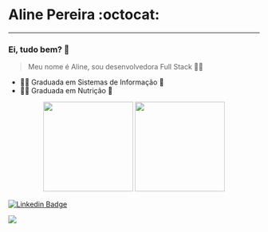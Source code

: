 # Aline Pereira :octocat:

---

### Ei, tudo bem? 👋

> Meu nome é Aline, sou desenvolvedora Full Stack :woman_technologist:

- 👩‍💼 Graduada em Sistemas de Informação 💙
- 👩‍💼 Graduada em Nutrição 💙

<div align="center">
  <img height="180em" src="https://github-readme-stats.vercel.app/api?username=Aline160&show_icons=true&theme=merko&include_all_commits=true&count_private=true"/>
  <img height="180em" src="https://github-readme-stats.vercel.app/api/top-langs/?username=Aline160&layout=compact&langs_count=10&theme=merko"/>
</div>

[![Linkedin Badge](https://img.shields.io/badge/-LinkedIn-blue?style=flat-square&logo=Linkedin&logoColor=white&link=https:/https://www.linkedin.com/in/aline-pereira-70276161/)](https://www.linkedin.com/in/aline-pereira-70276161/)

![](http://estruyf-github.azurewebsites.net/api/VisitorHit?user=Aline160&repo=Aline160&countColorcountColor)
